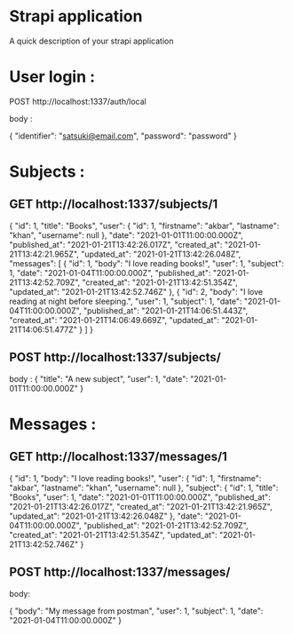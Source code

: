 # Strapi application

A quick description of your strapi application


# User login :

POST http://localhost:1337/auth/local

body : 

{
    "identifier": "satsuki@email.com",
    "password": "password"
}



# Subjects : 

## GET http://localhost:1337/subjects/1

{
    "id": 1,
    "title": "Books",
    "user": {
        "id": 1,
        "firstname": "akbar",
        "lastname": "khan",
        "username": null
    },
    "date": "2021-01-01T11:00:00.000Z",
    "published_at": "2021-01-21T13:42:26.017Z",
    "created_at": "2021-01-21T13:42:21.965Z",
    "updated_at": "2021-01-21T13:42:26.048Z",
    "messages": [
        {
            "id": 1,
            "body": "I love reading books!",
            "user": 1,
            "subject": 1,
            "date": "2021-01-04T11:00:00.000Z",
            "published_at": "2021-01-21T13:42:52.709Z",
            "created_at": "2021-01-21T13:42:51.354Z",
            "updated_at": "2021-01-21T13:42:52.746Z"
        },
        {
            "id": 2,
            "body": "I love reading at night before sleeping.",
            "user": 1,
            "subject": 1,
            "date": "2021-01-04T11:00:00.000Z",
            "published_at": "2021-01-21T14:06:51.443Z",
            "created_at": "2021-01-21T14:06:49.669Z",
            "updated_at": "2021-01-21T14:06:51.477Z"
        }
    ]
}



## POST http://localhost:1337/subjects/

body :
{
    "title": "A new subject",
    "user": 1,
    "date": "2021-01-01T11:00:00.000Z"
}




# Messages :


## GET http://localhost:1337/messages/1

{
    "id": 1,
    "body": "I love reading books!",
    "user": {
        "id": 1,
        "firstname": "akbar",
        "lastname": "khan",
        "username": null
    },
    "subject": {
        "id": 1,
        "title": "Books",
        "user": 1,
        "date": "2021-01-01T11:00:00.000Z",
        "published_at": "2021-01-21T13:42:26.017Z",
        "created_at": "2021-01-21T13:42:21.965Z",
        "updated_at": "2021-01-21T13:42:26.048Z"
    },
    "date": "2021-01-04T11:00:00.000Z",
    "published_at": "2021-01-21T13:42:52.709Z",
    "created_at": "2021-01-21T13:42:51.354Z",
    "updated_at": "2021-01-21T13:42:52.746Z"
}



## POST http://localhost:1337/messages/

body: 

{
    "body": "My message from postman",
    "user": 1,
    "subject": 1,
    "date": "2021-01-04T11:00:00.000Z"
}
